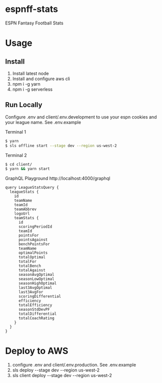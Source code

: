 # espnff-stats
ESPN Fantasy Football Stats

# Usage

## Install

1. Install latest node
1. Install and configure aws cli
1. npm i -g yarn
1. npm i -g serverless

## Run Locally

Configure .env and client/.env.development to use your espn cookies and your league name. See .env.example

Terminal 1
```bash
$ yarn
$ sls offline start --stage dev --region us-west-2
```

Terminal 2
```bash
$ cd client/
$ yarn && yarn start
```

GraphQL Playground http://localhost:4000/graphql

```
query LeagueStatsQuery {
  leagueStats {
    id
    teamName
    teamId
    teamAbbrev
    logoUrl
    teamStats {
      id
      scoringPeriodId
      teamId
      pointsFor
      pointsAgainst
      benchPointsFor
      teamName
      optimalPoints
      totalOptimal
      totalFor
      totalBench
      totalAgainst
      seasonAvgOptimal
      seasonLowOptimal
      seasonHighOptimal
      last3AvgOptimal
      last3AvgFor
      scoringDifferential
      efficiency
      totalEfficiency
      seasonStdDevPF
      totalDifferential
      totalCoachRating
    }
  }
}

```
# Deploy to AWS

1. configure .env and client/.env.production. See .env.example
1. sls deploy --stage dev --region us-west-2
1. sls client deploy --stage dev --region us-west-2
